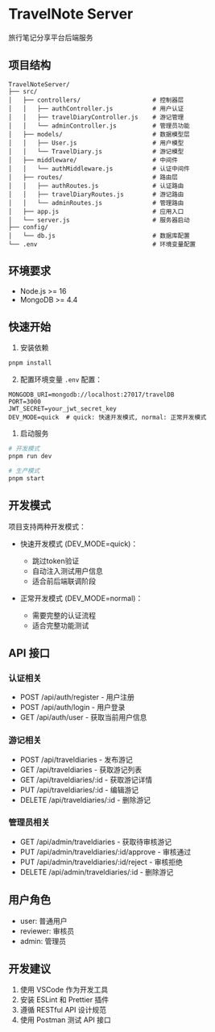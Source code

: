 # TravelNote Server

旅行笔记分享平台后端服务

## 项目结构

```
TravelNoteServer/
├── src/
│   ├── controllers/                    # 控制器层
│   │   ├── authController.js           # 用户认证
│   │   ├── travelDiaryController.js    # 游记管理
│   │   └── adminController.js          # 管理员功能
│   ├── models/                         # 数据模型层
│   │   ├── User.js                     # 用户模型
│   │   └── TravelDiary.js              # 游记模型
│   ├── middleware/                     # 中间件
│   │   └── authMiddleware.js           # 认证中间件
│   ├── routes/                         # 路由层
│   │   ├── authRoutes.js               # 认证路由
│   │   ├── travelDiaryRoutes.js        # 游记路由
│   │   └── adminRoutes.js              # 管理路由
│   ├── app.js                          # 应用入口
│   └── server.js                       # 服务器启动
├── config/
│   └── db.js                           # 数据库配置
└── .env                                # 环境变量配置
```

## 环境要求

- Node.js >= 16
- MongoDB >= 4.4

## 快速开始

1. 安装依赖
```bash
pnpm install
```

2. 配置环境变量
`.env` 配置：
```
MONGODB_URI=mongodb://localhost:27017/travelDB
PORT=3000
JWT_SECRET=your_jwt_secret_key
DEV_MODE=quick  # quick: 快速开发模式, normal: 正常开发模式
```

1. 启动服务
```bash
# 开发模式
pnpm run dev

# 生产模式
pnpm start
```

## 开发模式

项目支持两种开发模式：

- 快速开发模式 (DEV_MODE=quick)：
  - 跳过token验证
  - 自动注入测试用户信息
  - 适合前后端联调阶段

- 正常开发模式 (DEV_MODE=normal)：
  - 需要完整的认证流程
  - 适合完整功能测试

## API 接口

### 认证相关

- POST /api/auth/register - 用户注册
- POST /api/auth/login - 用户登录
- GET /api/auth/user - 获取当前用户信息

### 游记相关

- POST /api/traveldiaries - 发布游记
- GET /api/traveldiaries - 获取游记列表
- GET /api/traveldiaries/:id - 获取游记详情
- PUT /api/traveldiaries/:id - 编辑游记
- DELETE /api/traveldiaries/:id - 删除游记

### 管理员相关

- GET /api/admin/traveldiaries - 获取待审核游记
- PUT /api/admin/traveldiaries/:id/approve - 审核通过
- PUT /api/admin/traveldiaries/:id/reject - 审核拒绝
- DELETE /api/admin/traveldiaries/:id - 删除游记

## 用户角色

- user: 普通用户
- reviewer: 审核员
- admin: 管理员

## 开发建议

1. 使用 VSCode 作为开发工具
2. 安装 ESLint 和 Prettier 插件
3. 遵循 RESTful API 设计规范
4. 使用 Postman 测试 API 接口
